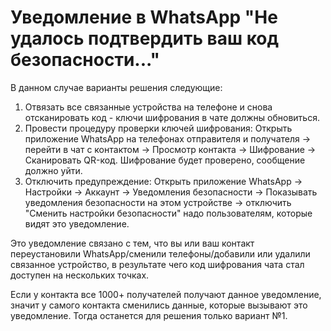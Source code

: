 # Уведомление в WhatsApp "Не удалось подтвердить ваш код безопасности..."

В данном случае варианты решения следующие:

1. Отвязать все связанные устройства на телефоне и снова отсканировать код - ключи шифрования в чате должны обновиться.
2. Провести процедуру проверки ключей шифрования: Открыть приложение WhatsApp на телефонах отправителя и получателя -> перейти в чат с контактом -> Просмотр контакта -> Шифрование -> Сканировать QR-код. Шифрование будет проверено, сообщение должно уйти.
3. Отключить предупреждение: Открыть приложение WhatsApp -> Настройки -> Аккаунт -> Уведомления безопасности -> Показывать уведомления безопасности на этом устройстве -> отключить "Сменить настройки безопасности" надо пользователям, которые видят это уведомление.&#x20;

Это уведомление связано с тем, что вы или ваш контакт переустановили WhatsApp/сменили телефоны/добавили или удалили связанное устройство, в результате чего код шифрования чата стал доступен на нескольких точках.&#x20;

Если у контакта все 1000+ получателей получают данное уведомление, значит у самого контакта сменились данные, которые вызывают это уведомление. Тогда останется для решения только вариант №1.&#x20;
